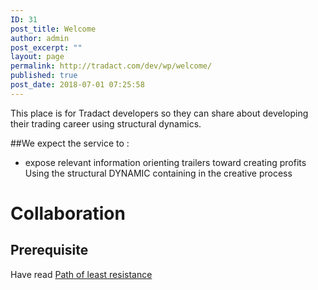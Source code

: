 ```yaml
---
ID: 31
post_title: Welcome
author: admin
post_excerpt: ""
layout: page
permalink: http://tradact.com/dev/wp/welcome/
published: true
post_date: 2018-07-01 07:25:58
---
```

This place is for Tradact developers so they can share about developing their trading career using structural dynamics.

##We expect the service to  :
* expose relevant information orienting trailers toward creating profits Using the structural DYNAMIC containing in the creative process

# Collaboration 
## Prerequisite
Have read [Path of least resistance](http://google.com/?s=Path+of+least+resistance)

